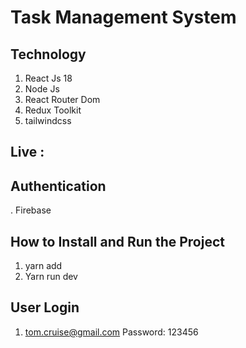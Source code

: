# Task Management System

## Technology
1. React Js 18
2. Node Js
3. React Router Dom
4. Redux Toolkit
5. tailwindcss

## Live : 

## Authentication 
. Firebase

## How to Install and Run the Project

1. yarn add 
2. Yarn run dev


## User Login
1. tom.cruise@gmail.com
Password: 123456
